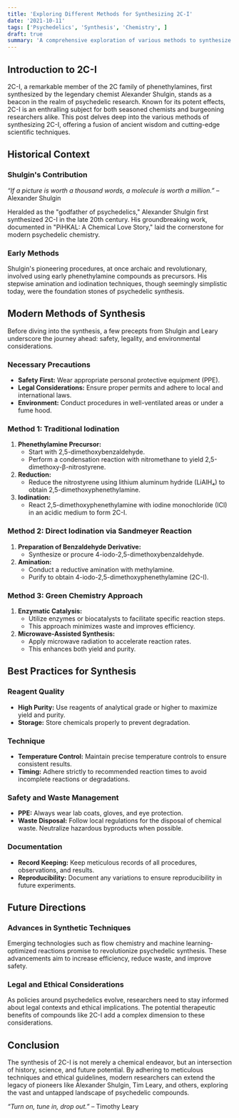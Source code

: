 ```yaml
---
title: 'Exploring Different Methods for Synthesizing 2C-I'
date: '2021-10-11'
tags: ['Psychedelics', 'Synthesis', 'Chemistry', ]
draft: true
summary: 'A comprehensive exploration of various methods to synthesize the psychedelic compound 2C-I, examining techniques, best practices, and safety measures from both a historical and future-focused perspective.'
---
```


## Introduction to 2C-I

2C-I, a remarkable member of the 2C family of phenethylamines, first synthesized by the legendary chemist Alexander Shulgin, stands as a beacon in the realm of psychedelic research. Known for its potent effects, 2C-I is an enthralling subject for both seasoned chemists and burgeoning researchers alike. This post delves deep into the various methods of synthesizing 2C-I, offering a fusion of ancient wisdom and cutting-edge scientific techniques.

## Historical Context

### Shulgin's Contribution

_“If a picture is worth a thousand words, a molecule is worth a million.”_ – Alexander Shulgin

Heralded as the "godfather of psychedelics," Alexander Shulgin first synthesized 2C-I in the late 20th century. His groundbreaking work, documented in "PiHKAL: A Chemical Love Story," laid the cornerstone for modern psychedelic chemistry.

### Early Methods

Shulgin's pioneering procedures, at once archaic and revolutionary, involved using early phenethylamine compounds as precursors. His stepwise amination and iodination techniques, though seemingly simplistic today, were the foundation stones of psychedelic synthesis.

## Modern Methods of Synthesis

Before diving into the synthesis, a few precepts from Shulgin and Leary underscore the journey ahead: safety, legality, and environmental considerations.

### Necessary Precautions

- **Safety First:** Wear appropriate personal protective equipment (PPE).
- **Legal Considerations:** Ensure proper permits and adhere to local and international laws.
- **Environment:** Conduct procedures in well-ventilated areas or under a fume hood.

### Method 1: Traditional Iodination

1. **Phenethylamine Precursor:**
   - Start with 2,5-dimethoxybenzaldehyde.
   - Perform a condensation reaction with nitromethane to yield 2,5-dimethoxy-β-nitrostyrene.
2. **Reduction:**
   - Reduce the nitrostyrene using lithium aluminum hydride (LiAlH₄) to obtain 2,5-dimethoxyphenethylamine.
3. **Iodination:**
   - React 2,5-dimethoxyphenethylamine with iodine monochloride (ICl) in an acidic medium to form 2C-I.

### Method 2: Direct Iodination via Sandmeyer Reaction

1. **Preparation of Benzaldehyde Derivative:**
   - Synthesize or procure 4-iodo-2,5-dimethoxybenzaldehyde.
2. **Amination:**
   - Conduct a reductive amination with methylamine.
   - Purify to obtain 4-iodo-2,5-dimethoxyphenethylamine (2C-I).

### Method 3: Green Chemistry Approach

1. **Enzymatic Catalysis:**
   - Utilize enzymes or biocatalysts to facilitate specific reaction steps.
   - This approach minimizes waste and improves efficiency.
2. **Microwave-Assisted Synthesis:**
   - Apply microwave radiation to accelerate reaction rates.
   - This enhances both yield and purity.

## Best Practices for Synthesis

### Reagent Quality

- **High Purity:** Use reagents of analytical grade or higher to maximize yield and purity.
- **Storage:** Store chemicals properly to prevent degradation.

### Technique

- **Temperature Control:** Maintain precise temperature controls to ensure consistent results.
- **Timing:** Adhere strictly to recommended reaction times to avoid incomplete reactions or degradations.

### Safety and Waste Management

- **PPE:** Always wear lab coats, gloves, and eye protection.
- **Waste Disposal:** Follow local regulations for the disposal of chemical waste. Neutralize hazardous byproducts when possible.

### Documentation

- **Record Keeping:** Keep meticulous records of all procedures, observations, and results.
- **Reproducibility:** Document any variations to ensure reproducibility in future experiments.

## Future Directions

### Advances in Synthetic Techniques

Emerging technologies such as flow chemistry and machine learning-optimized reactions promise to revolutionize psychedelic synthesis. These advancements aim to increase efficiency, reduce waste, and improve safety.

### Legal and Ethical Considerations

As policies around psychedelics evolve, researchers need to stay informed about legal contexts and ethical implications. The potential therapeutic benefits of compounds like 2C-I add a complex dimension to these considerations.

## Conclusion

The synthesis of 2C-I is not merely a chemical endeavor, but an intersection of history, science, and future potential. By adhering to meticulous techniques and ethical guidelines, modern researchers can extend the legacy of pioneers like Alexander Shulgin, Tim Leary, and others, exploring the vast and untapped landscape of psychedelic compounds.

_“Turn on, tune in, drop out.”_ – Timothy Leary
```